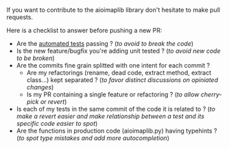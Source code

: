 If you want to contribute to the aioimaplib library don't hesitate to make pull requests. 

Here is a checklist to answer before pushing a new PR:

- Are the [automated tests](README.rst) passing ? (*to avoid to break the code*)
- Is the new feature/bugfix you're adding unit tested ? (*to avoid new code to be broken*)
- Are the commits fine grain splitted with one intent for each commit ?
  - Are my refactorings (rename, dead code, extract method, extract class...) kept separated ? (*to favor distinct discussions on opiniated changes*)
  - Is my PR containing a single feature or refactoring ? (*to allow cherry-pick or revert*)
- Is each of my tests in the same commit of the code it is related to ? (*to make a revert easier and make relationship between a test and its specific code easier to spot*)
- Are the functions in production code (aioimaplib.py) having typehints ? (*to spot type mistakes and add more autocompletion*)
